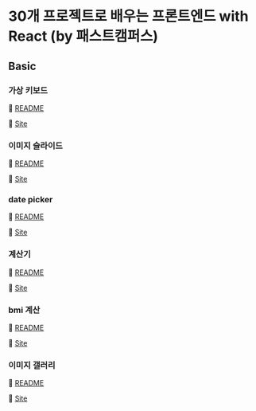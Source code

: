 # 30개 프로젝트로 배우는 프론트엔드 with React (by 패스트캠퍼스)

## Basic

### 가상 키보드
🔗 [README](./virtual-keyboard)

🔗 [Site](https://eunung24.github.io/fastcampus-front-30projects/virtual-keyboard/dist/index.html)

### 이미지 슬라이드
🔗 [README](./image-slider)

🔗 [Site](https://eunung24.github.io/fastcampus-front-30projects/image-slider/dist/index.html)

### date picker
🔗 [README](./date-picker)

🔗 [Site](https://eunung24.github.io/fastcampus-front-30projects/date-picker/build/index.html)

### 계산기
🔗 [README](./calculator)

🔗 [Site](https://eunung24.github.io/fastcampus-front-30projects/calculator/src/index.html)

### bmi 계산
🔗 [README](./bmi-calculator)

🔗 [Site](https://eunung24.github.io/fastcampus-front-30projects/bmi-calculator/src/index.html)

### 이미지 갤러리
🔗 [README](./image-gallery)

🔗 [Site](https://eunung24.github.io/fastcampus-front-30projects/image-gallery/build/index.html)
